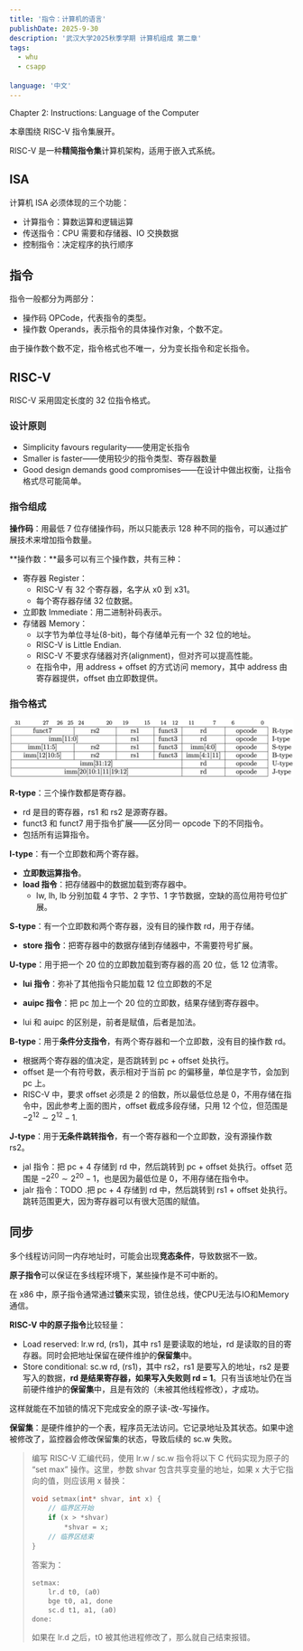 ```yaml
---
title: '指令：计算机的语言'
publishDate: 2025-9-30
description: '武汉大学2025秋季学期 计算机组成 第二章'
tags:
  - whu
  - csapp

language: '中文'
---
```


Chapter 2: Instructions: Language of the Computer

本章围绕 RISC-V 指令集展开。

RISC-V 是一种**精简指令集**计算机架构，适用于嵌入式系统。

## ISA

计算机 ISA 必须体现的三个功能：

- 计算指令：算数运算和逻辑运算
- 传送指令：CPU 需要和存储器、IO 交换数据
- 控制指令：决定程序的执行顺序

## 指令

指令一般都分为两部分：

- 操作码 OPCode，代表指令的类型。
- 操作数 Operands，表示指令的具体操作对象，个数不定。

由于操作数个数不定，指令格式也不唯一，分为变长指令和定长指令。

## RISC-V

RISC-V 采用固定长度的 32 位指令格式。

### 设计原则

- Simplicity favours regularity——使用定长指令
- Smaller is faster——使用较少的指令类型、寄存器数量
- Good design demands good compromises——在设计中做出权衡，让指令格式尽可能简单。

### 指令组成

**操作码**：用最低 7 位存储操作码，所以只能表示 128 种不同的指令，可以通过扩展技术来增加指令数量。

**操作数：**最多可以有三个操作数，共有三种：

- 寄存器 Register：
    - RISC-V 有 32 个寄存器，名字从 x0 到 x31。
    - 每个寄存器存储 32 位数据。
- 立即数 Immediate：用二进制补码表示。
- 存储器 Memory：
    - 以字节为单位寻址(8-bit)，每个存储单元有一个 32 位的地址。
    - RISC-V is Little Endian.
    - RISC-V 不要求存储器对齐(alignment)，但对齐可以提高性能。
    - 在指令中，用 address + offset 的方式访问 memory，其中 address 由寄存器提供，offset 由立即数提供。

### 指令格式

![image-20250923191504737](./img-03.png)

**R-type**：三个操作数都是寄存器。

- rd 是目的寄存器，rs1 和 rs2 是源寄存器。
- funct3 和 funct7 用于指令扩展——区分同一 opcode 下的不同指令。
- 包括所有运算指令。

**I-type**：有一个立即数和两个寄存器。

- **立即数运算指令**。
- **load 指令**：把存储器中的数据加载到寄存器中。
    - lw, lh, lb 分别加载 4 字节、2 字节、1 字节数据，空缺的高位用符号位扩展。

**S-type**：有一个立即数和两个寄存器，没有目的操作数 rd，用于存储。

- **store 指令**：把寄存器中的数据存储到存储器中，不需要符号扩展。  

**U-type**：用于把一个 20 位的立即数加载到寄存器的高 20 位，低 12 位清零。

- **lui 指令**：弥补了其他指令只能加载 12 位立即数的不足

- **auipc 指令**：把 pc 加上一个 20 位的立即数，结果存储到寄存器中。

- lui 和 auipc 的区别是，前者是赋值，后者是加法。

**B-type**：用于**条件分支指令**，有两个寄存器和一个立即数，没有目的操作数 rd。

- 根据两个寄存器的值决定，是否跳转到 pc + offset 处执行。
- offset 是一个有符号数，表示相对于当前 pc 的偏移量，单位是字节，会加到 pc 上。
- RISC-V 中，要求 offset 必须是 2 的倍数，所以最低位总是 0，不用存储在指令中，因此参考上面的图片，offset 截成多段存储，只用 12 个位，但范围是 $-2^{12}\sim 2^{12}-1$.

**J-type**：用于**无条件跳转指令**，有一个寄存器和一个立即数，没有源操作数 rs2。

- jal 指令：把 pc + 4 存储到 rd 中，然后跳转到 pc + offset 处执行。offset 范围是 $-2^{20}\sim 2^{20}-1$，也是因为最低位是 0，不用存储在指令中。
- jalr 指令：TODO .把 pc + 4 存储到 rd 中，然后跳转到 rs1 + offset 处执行。跳转范围更大，因为寄存器可以有很大范围的赋值。

## 同步

多个线程访问同一内存地址时，可能会出现**竞态条件**，导致数据不一致。

**原子指令**可以保证在多线程环境下，某些操作是不可中断的。

在 x86 中，原子指令通常通过**锁**来实现，锁住总线，使CPU无法与IO和Memory通信。

**RISC-V 中的原子指令**比较轻量：

- Load reserved: lr.w rd, (rs1)，其中 rs1 是要读取的地址，rd 是读取的目的寄存器。同时会把地址保留在硬件维护的**保留集**中。
- Store conditional: sc.w rd, (rs1)，其中 rs2，rs1 是要写入的地址，rs2 是要写入的数据，**rd 是结果寄存器，如果写入失败则 rd = 1**。只有当该地址仍在当前硬件维护的**保留集**中，且是有效的（未被其他线程修改），才成功。

这样就能在不加锁的情况下完成安全的原子读-改-写操作。

**保留集**：是硬件维护的一个表，程序员无法访问。它记录地址及其状态。如果中途被修改了，监控器会修改保留集的状态，导致后续的 sc.w 失败。

> 编写 RISC-V 汇编代码，使用 lr.w / sc.w 指令将以下 C 代码实现为原子的 “set max” 操作。这里，参数 shvar 包含共享变量的地址，如果 x 大于它指向的值，则应该用 x 替换：
>
> ```c
> void setmax(int* shvar, int x) {
>     // 临界区开始
>     if (x > *shvar)
>         *shvar = x;
>     // 临界区结束
> }
> ```
>
> 答案为：
>
> ```assembly
> setmax:
>     lr.d t0, (a0)
>     bge t0, a1, done
>     sc.d t1, a1, (a0)
> done:
> ```
>
> 如果在 lr.d 之后，t0 被其他进程修改了，那么就自己结束报错。
